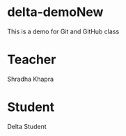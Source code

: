# delta-demoNew
This is a demo for Git and GitHub class 

# Teacher
Shradha Khapra 

# Student
Delta Student 